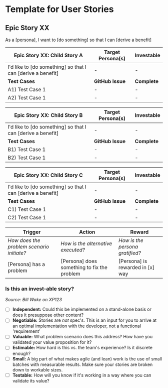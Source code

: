 # Template for User Stories

## Epic Story XX
As a [persona], I want to [do something] so that I can [derive a benefit]

Epic Story XX: Child Story A | Target Persona(s) | Investable 
------------ | ------------- | ------------- 
I'd like to [do something] so that I can [derive a benefit]| - | - 
**Test Cases** | **GitHub Issue** | **Complete** 
A1) Test Case 1| - | -   
A2) Test Case 1| - | -   

Epic Story XX: Child Story B | Target Persona(s) | Investable 
------------ | ------------- | ------------- 
I'd like to [do something] so that I can [derive a benefit]| - | - 
**Test Cases** | **GitHub Issue** | **Complete** 
B1) Test Case 1| - | -   
B2) Test Case 1| - | -   

Epic Story XX: Child Story C | Target Persona(s) | Investable 
------------ | ------------- | ------------- 
I'd like to [do something] so that I can [derive a benefit]| - | - 
**Test Cases** | **GitHub Issue** | **Complete** 
C1) Test Case 1| - | -   
C2) Test Case 1| - | -   

Trigger | Action | Reward
------------ | ------------- | -------------
_How does the problem scenario initiate?_ | _How is the alternative executed?_ | _How is the persona gratified?_
[Persona] has a problem | [Persona] does something to fix the problem | [Persona] is rewarded in [x] way

### Is this an invest-able story?
_Source: Bill Wake on XP123_
- [ ] **Independent:** Could this be implemented on a stand-alone basis or does it presuppose other content?
- [ ] **Negotiable:** Stories are _not_ spec's. This is an input for you to arrive at an optimal implementation with the developer, not a functional 'requirement'
- [ ] **Valuable:** What problem scenario does this address? How have you validated your value proposition for it?
- [ ] **Estimable:** How hard is this vs. the team's experience? Is it discrete enough?
- [ ] **Small:** A big part of what makes agile (and lean) work is the use of small batches with measurable results. Make sure your stories are broken down to workable sizes.
- [ ] **Testable:** How will you know if it's working in a way where you can validate its value?
